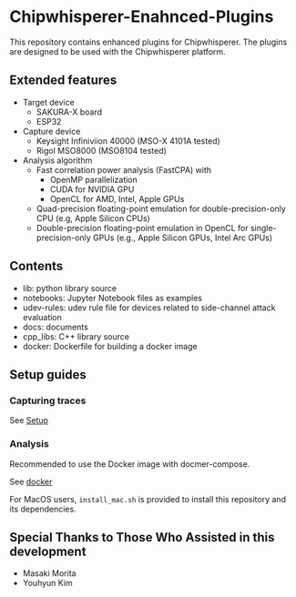 # Chipwhisperer-Enahnced-Plugins
This repository contains enhanced plugins for Chipwhisperer.
The plugins are designed to be used with the Chipwhisperer platform.

## Extended features
* Target device
  * SAKURA-X board
  * ESP32
* Capture device
  * Keysight Infiniviion 40000 (MSO-X 4101A tested)
  * Rigol MSO8000 (MSO8104 tested)
* Analysis algorithm
  * Fast correlation power analysis (FastCPA) with
    * OpenMP parallelization
	* CUDA for NVIDIA GPU
    * OpenCL for AMD, Intel, Apple GPUs
  * Quad-precision floating-point emulation for double-precision-only CPU (e.g, Apple Silicon CPUs)
  * Double-precision floating-point emulation in OpenCL for single-precision-only GPUs (e.g., Apple Silicon GPUs, Intel Arc GPUs)

## Contents
* lib: python library source
* notebooks: Jupyter Notebook files as examples
* udev-rules: udev rule file for devices related to side-channel attack evaluation
* docs: documents
* cpp_libs: C++ library source
* docker: Dockerfile for building a docker image

## Setup guides
### Capturing traces
See [Setup](docs/setup.md)
### Analysis
Recommended to use the Docker image with docmer-compose.

See [docker](docs/docker.md)

For MacOS users, `install_mac.sh` is provided to install this repository and its dependencies.

## Special Thanks to Those Who Assisted in this development
* Masaki Morita
* Youhyun Kim